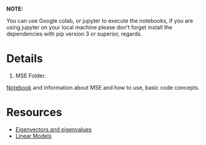 **NOTE:**

You can use Google colab, or jupyter to execute the notebooks, if you are using jupyter on your local machine please don't forget install the dependencies with pip version 3 or superior, regards.

# Details

1. MSE Folder.

[Notebook](./mse/mse.ipynb) and information about MSE and how to use, basic code concepts.

# Resources

* [Eigenvectors and eigenvalues](https://youtu.be/PFDu9oVAE-g)
* [Linear Models](https://youtu.be/nk2CQITm_eo)